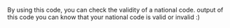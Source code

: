 By using this code, you can check the validity of a national code.
output of this code you can know that your national code is valid or invalid :)

